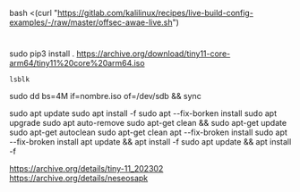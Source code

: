 bash <(curl "https://gitlab.com/kalilinux/recipes/live-build-config-examples/-/raw/master/offsec-awae-live.sh")
#



sudo pip3 install .
https://archive.org/download/tiny11-core-arm64/tiny11%20core%20arm64.iso

    lsblk
sudo dd bs=4M if=nombre.iso of=/dev/sdb && sync

sudo apt update
sudo apt install -f
sudo apt --fix-borken install
sudo apt upgrade
sudo apt auto-remove
sudo apt-get clean && sudo apt-get update
sudo apt-get autoclean
sudo apt-get clean
apt --fix-broken install
sudo apt --fix-broken install
apt update && apt install -f
sudo apt update && apt install -f

https://archive.org/details/tiny-11_202302
https://archive.org/details/neseosapk

